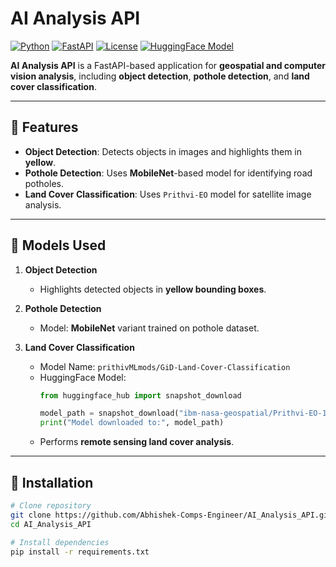 # AI Analysis API 

[![Python](https://img.shields.io/badge/python-3.11-blue?logo=python&logoColor=white)](https://www.python.org/)
[![FastAPI](https://img.shields.io/badge/FastAPI-0.95-green?logo=fastapi&logoColor=white)](https://fastapi.tiangolo.com/)
[![License](https://img.shields.io/badge/license-MIT-brightgreen)](LICENSE)
[![HuggingFace Model](https://img.shields.io/badge/HuggingFace-Prithvi--EO-orange)](https://huggingface.co/ibm-nasa-geospatial/Prithvi-EO-1.0-100M-sen1floods11)

**AI Analysis API** is a FastAPI-based application for **geospatial and computer vision analysis**, including **object detection**, **pothole detection**, and **land cover classification**.

---

## 🔹 Features

- **Object Detection**: Detects objects in images and highlights them in **yellow**.  
- **Pothole Detection**: Uses **MobileNet**-based model for identifying road potholes.  
- **Land Cover Classification**: Uses `Prithvi-EO` model for satellite image analysis.  

---

## 🔹 Models Used

1. **Object Detection**  
   - Highlights detected objects in **yellow bounding boxes**.

2. **Pothole Detection**  
   - Model: **MobileNet** variant trained on pothole dataset.  

3. **Land Cover Classification**  
   - Model Name: `prithivMLmods/GiD-Land-Cover-Classification`  
   - HuggingFace Model:
     ```python
     from huggingface_hub import snapshot_download

     model_path = snapshot_download("ibm-nasa-geospatial/Prithvi-EO-1.0-100M-sen1floods11")
     print("Model downloaded to:", model_path)
     ```
   - Performs **remote sensing land cover analysis**.

---

## 🔹 Installation

```bash
# Clone repository
git clone https://github.com/Abhishek-Comps-Engineer/AI_Analysis_API.git
cd AI_Analysis_API

# Install dependencies
pip install -r requirements.txt
